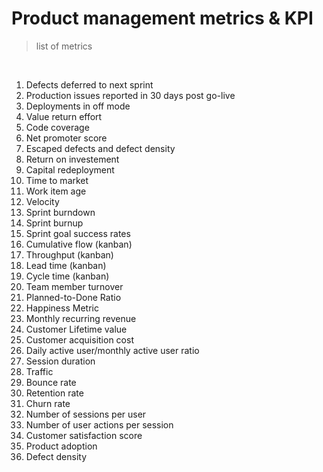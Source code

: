 # Product management metrics & KPI
> list of metrics

<br>

1. Defects deferred to next sprint
2. Production issues reported in 30 days post go-live
3. Deployments in off mode
4. Value return effort
5. Code coverage
6. Net promoter score
7. Escaped defects and defect density
8. Return on investement
9. Capital redeployment
10. Time to market
11. Work item age
12. Velocity
13. Sprint burndown
14. Sprint burnup
15. Sprint goal success rates
16. Cumulative flow (kanban)
17. Throughput (kanban)
18. Lead time (kanban)
19. Cycle time (kanban)
20. Team member turnover
21. Planned-to-Done Ratio
22. Happiness Metric
23. Monthly recurring revenue
24. Customer Lifetime value
25. Customer acquisition cost
26. Daily active user/monthly active user ratio
27. Session duration
28. Traffic
29. Bounce rate
30. Retention rate
31. Churn rate
32. Number of sessions per user
33. Number of user actions per session
34. Customer satisfaction score
35. Product adoption
36. Defect density
